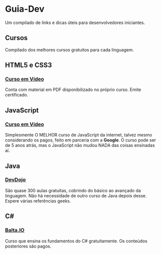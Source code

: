 # Guia-Dev
Um compilado de links e dicas úteis para desenvolvedores iniciantes.

## Cursos
Compilado dos melhores cursos gratuitos para cada linguagem.

## HTML5 e CSS3
### [Curso em Vídeo](https://www.youtube.com/playlist?list=PLHz_AreHm4dkZ9-atkcmcBaMZdmLHft8n)
Conta com material em PDF disponibilizado no próprio curso. Emite certificado.

## JavaScript
### [Curso em Vídeo](https://www.youtube.com/playlist?list=PLHz_AreHm4dlsK3Nr9GVvXCbpQyHQl1o1)
Simplesmente O MELHOR curso de JavaScript da internet, talvez mesmo considerando os pagos, feito em parceria com a **Google**. O curso pode ser de 5 anos atrás, mas o JavaScript não mudou NADA das coisas ensinadas aí.

## Java
### [DevDojo](https://www.youtube.com/playlist?list=PL62G310vn6nFIsOCC0H-C2infYgwm8SWW)
São quase 300 aulas gratuitas, cobrindo do básico ao avançado da linguagem. Não há necessidade de outro curso de Java depois desse. Espere várias referências geeks.

## C#
### [Balta.IO](https://balta.io/cursos/fundamentos-csharp)
Curso que ensina os fundamentos do C# gratuitamente. Os conteúdos posteriores são pagos.
